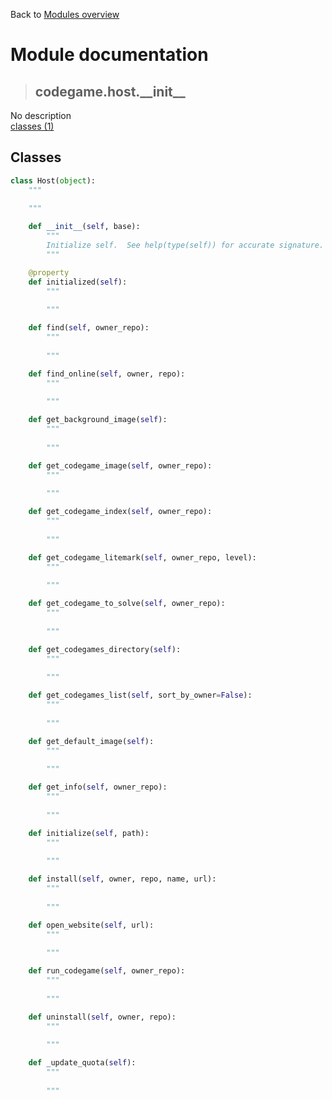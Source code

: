 Back to [Modules overview](https://github.com/pyrustic/codegame/blob/master/docs/modules/README.md)
  
# Module documentation
>## codegame.host.\_\_init\_\_
No description
<br>
[classes (1)](https://github.com/pyrustic/codegame/blob/master/docs/modules/content/codegame.host.__init__/classes.md)


## Classes
```python
class Host(object):
    """
    
    """

    def __init__(self, base):
        """
        Initialize self.  See help(type(self)) for accurate signature.
        """

    @property
    def initialized(self):
        """
        
        """

    def find(self, owner_repo):
        """
        
        """

    def find_online(self, owner, repo):
        """
        
        """

    def get_background_image(self):
        """
        
        """

    def get_codegame_image(self, owner_repo):
        """
        
        """

    def get_codegame_index(self, owner_repo):
        """
        
        """

    def get_codegame_litemark(self, owner_repo, level):
        """
        
        """

    def get_codegame_to_solve(self, owner_repo):
        """
        
        """

    def get_codegames_directory(self):
        """
        
        """

    def get_codegames_list(self, sort_by_owner=False):
        """
        
        """

    def get_default_image(self):
        """
        
        """

    def get_info(self, owner_repo):
        """
        
        """

    def initialize(self, path):
        """
        
        """

    def install(self, owner, repo, name, url):
        """
        
        """

    def open_website(self, url):
        """
        
        """

    def run_codegame(self, owner_repo):
        """
        
        """

    def uninstall(self, owner, repo):
        """
        
        """

    def _update_quota(self):
        """
        
        """

```

